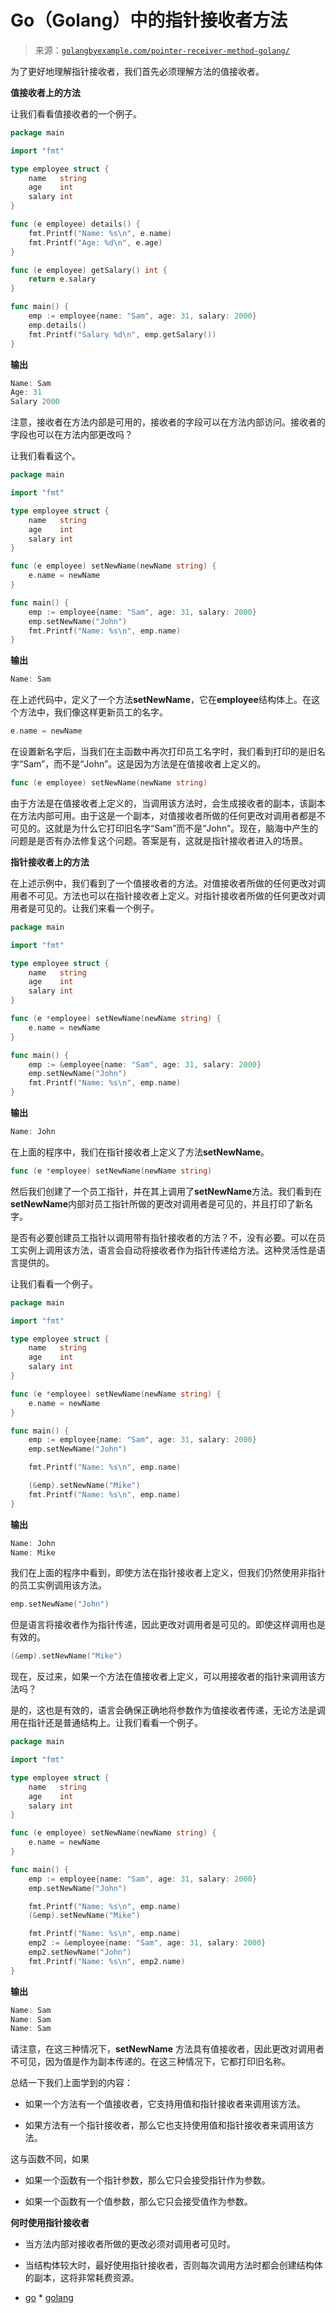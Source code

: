 <!--yml

类别：未分类

日期：2024-10-13 06:20:31

-->

# Go（Golang）中的指针接收者方法

> 来源：[`golangbyexample.com/pointer-receiver-method-golang/`](https://golangbyexample.com/pointer-receiver-method-golang/)

为了更好地理解指针接收者，我们首先必须理解方法的值接收者。

**值接收者上的方法**

让我们看看值接收者的一个例子。

```go
package main

import "fmt"

type employee struct {
    name   string
    age    int
    salary int
}

func (e employee) details() {
    fmt.Printf("Name: %s\n", e.name)
    fmt.Printf("Age: %d\n", e.age)
}

func (e employee) getSalary() int {
    return e.salary
}

func main() {
    emp := employee{name: "Sam", age: 31, salary: 2000}
    emp.details()
    fmt.Printf("Salary %d\n", emp.getSalary())
}
```

**输出**

```go
Name: Sam
Age: 31
Salary 2000
```

注意，接收者在方法内部是可用的，接收者的字段可以在方法内部访问。接收者的字段也可以在方法内部更改吗？

让我们看看这个。

```go
package main

import "fmt"

type employee struct {
    name   string
    age    int
    salary int
}

func (e employee) setNewName(newName string) {
    e.name = newName
}

func main() {
    emp := employee{name: "Sam", age: 31, salary: 2000}
    emp.setNewName("John")
    fmt.Printf("Name: %s\n", emp.name)
}
```

**输出**

```go
Name: Sam
```

在上述代码中，定义了一个方法**setNewName**，它在**employee**结构体上。在这个方法中，我们像这样更新员工的名字。

```go
e.name = newName
```

在设置新名字后，当我们在主函数中再次打印员工名字时，我们看到打印的是旧名字“Sam”，而不是“John”。这是因为方法是在值接收者上定义的。

```go
func (e employee) setNewName(newName string) 
```

由于方法是在值接收者上定义的，当调用该方法时，会生成接收者的副本，该副本在方法内部可用。由于这是一个副本，对值接收者所做的任何更改对调用者都是不可见的。这就是为什么它打印旧名字“Sam”而不是“John”。现在，脑海中产生的问题是是否有办法修复这个问题。答案是有，这就是指针接收者进入的场景。

**指针接收者上的方法**

在上述示例中，我们看到了一个值接收者的方法。对值接收者所做的任何更改对调用者不可见。方法也可以在指针接收者上定义。对指针接收者所做的任何更改对调用者是可见的。让我们来看一个例子。

```go
package main

import "fmt"

type employee struct {
    name   string
    age    int
    salary int
}

func (e *employee) setNewName(newName string) {
    e.name = newName
}

func main() {
    emp := &employee{name: "Sam", age: 31, salary: 2000}
    emp.setNewName("John")
    fmt.Printf("Name: %s\n", emp.name)
}
```

**输出**

```go
Name: John
```

在上面的程序中，我们在指针接收者上定义了方法**setNewName**。

```go
func (e *employee) setNewName(newName string)
```

然后我们创建了一个员工指针，并在其上调用了**setNewName**方法。我们看到在**setNewName**内部对员工指针所做的更改对调用者是可见的，并且打印了新名字。

是否有必要创建员工指针以调用带有指针接收者的方法？不，没有必要。可以在员工实例上调用该方法，语言会自动将接收者作为指针传递给方法。这种灵活性是语言提供的。

让我们看看一个例子。

```go
package main

import "fmt"

type employee struct {
    name   string
    age    int
    salary int
}

func (e *employee) setNewName(newName string) {
    e.name = newName
}

func main() {
    emp := employee{name: "Sam", age: 31, salary: 2000}
    emp.setNewName("John")

    fmt.Printf("Name: %s\n", emp.name)

    (&emp).setNewName("Mike")
    fmt.Printf("Name: %s\n", emp.name)
}
```

**输出**

```go
Name: John
Name: Mike
```

我们在上面的程序中看到，即使方法在指针接收者上定义，但我们仍然使用非指针的员工实例调用该方法。

```go
emp.setNewName("John")
```

但是语言将接收者作为指针传递，因此更改对调用者是可见的。即使这样调用也是有效的。

```go
(&emp).setNewName("Mike")
```

现在，反过来，如果一个方法在值接收者上定义，可以用接收者的指针来调用该方法吗？

是的，这也是有效的，语言会确保正确地将参数作为值接收者传递，无论方法是调用在指针还是普通结构上。让我们看看一个例子。

```go
package main

import "fmt"

type employee struct {
    name   string
    age    int
    salary int
}

func (e employee) setNewName(newName string) {
    e.name = newName
}

func main() {
    emp := employee{name: "Sam", age: 31, salary: 2000}
    emp.setNewName("John")

    fmt.Printf("Name: %s\n", emp.name)
    (&emp).setNewName("Mike")

    fmt.Printf("Name: %s\n", emp.name)
    emp2 := &employee{name: "Sam", age: 31, salary: 2000}
    emp2.setNewName("John")
    fmt.Printf("Name: %s\n", emp2.name)
}
```

**输出**

```go
Name: Sam
Name: Sam
Name: Sam
```

请注意，在这三种情况下，**setNewName** 方法具有值接收者，因此更改对调用者不可见，因为值是作为副本传递的。在这三种情况下，它都打印旧名称。

总结一下我们上面学到的内容：

+   如果一个方法有一个值接收者，它支持用值和指针接收者来调用该方法。

+   如果方法有一个指针接收者，那么它也支持使用值和指针接收者来调用该方法。

这与函数不同，如果

+   如果一个函数有一个指针参数，那么它只会接受指针作为参数。

+   如果一个函数有一个值参数，那么它只会接受值作为参数。

**何时使用指针接收者**

+   当方法内部对接收者所做的更改必须对调用者可见时。

+   当结构体较大时，最好使用指针接收者，否则每次调用方法时都会创建结构体的副本，这将非常耗费资源。

+   [go](https://golangbyexample.com/tag/go/) * [golang](https://golangbyexample.com/tag/golang/)
